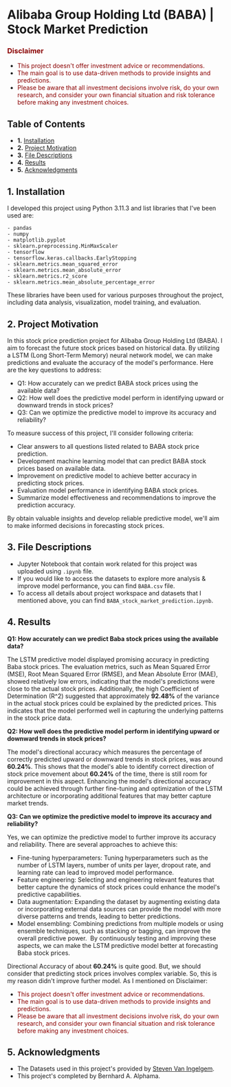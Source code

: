 # Alibaba Group Holding Ltd (BABA) | Stock Market Prediction

### <span style="color:darkred">Disclaimer</span>

- <span style="color:darkred">This project doesn't offer investment advice or recommendations.</span>
- <span style="color:darkred">The main goal is to use data-driven methods to provide insights and predictions.</span>
- <span style="color:darkred">Please be aware that all investment decisions involve risk, do your own research, and consider your own financial situation and risk tolerance before making any investment choices.</span>

## Table of Contents

- **1.** [Installation](#installation)
- **2.** [Project Motivation](#motivation)
- **3.** [File Descriptions](#desc)
- **4.** [Results](#results)
- **5.** [Acknowledgments](#acknow)

## 1. Installation <a name="installation"></a>

I developed this project using Python 3.11.3 and list libraries that I've been used are:

    - pandas
    - numpy
    - matplotlib.pyplot
    - sklearn.preprocessing.MinMaxScaler
    - tensorflow
    - tensorflow.keras.callbacks.EarlyStopping
    - sklearn.metrics.mean_squared_error
    - sklearn.metrics.mean_absolute_error
    - sklearn.metrics.r2_score
    - sklearn.metrics.mean_absolute_percentage_error

These libraries have been used for various purposes throughout the project, including data analysis, visualization, model training, and evaluation.

## 2. Project Motivation <a name="motivation"></a>

In this stock price prediction project for Alibaba Group Holding Ltd (BABA). I aim to forecast the future stock prices based on historical data. By utilizing a LSTM (Long Short-Term Memory) neural network model, we can make predictions and evaluate the accuracy of the model's performance. Here are the key questions to address:

- Q1: How accurately can we predict BABA stock prices using the available data?
- Q2: How well does the predictive model perform in identifying upward or downward trends in stock prices?
- Q3: Can we optimize the predictive model to improve its accuracy and reliability?

To measure success of this project, I'll consider following criteria:

- Clear answers to all questions listed related to BABA stock price prediction.
- Development machine learning model that can predict BABA stock prices based on available data.
- Improvement on predictive model to achieve better accuracy in predicting stock prices.
- Evaluation model performance in identifying BABA stock prices.
- Summarize model effectiveness and recommendations to improve the prediction accuracy.

By obtain valuable insights and develop reliable predictive model, we'll aim to make informed decisions in forecasting stock prices.

## 3. File Descriptions <a name="desc"></a>

- Jupyter Notebook that contain work related for this project was uploaded using `.ipynb` file.
- If you would like to access the datasets to explore more analysis & improve model performance, you can find `BABA.csv` file.
- To access all details about project workspace and datasets that I mentioned above, you can find `BABA_stock_market_prediction.ipynb`.

## 4. Results <a name="results"></a>

**Q1: How accurately can we predict Baba stock prices using the available data?**

The LSTM predictive model displayed promising accuracy in predicting Baba stock prices. The evaluation metrics, such as Mean Squared Error (MSE), Root Mean Squared Error (RMSE), and Mean Absolute Error (MAE), showed relatively low errors, indicating that the model's predictions were close to the actual stock prices. Additionally, the high Coefficient of Determination (R^2) suggested that approximately **92.48%** of the variance in the actual stock prices could be explained by the predicted prices. This indicates that the model performed well in capturing the underlying patterns in the stock price data.

**Q2: How well does the predictive model perform in identifying upward or downward trends in stock prices?**

The model's directional accuracy which measures the percentage of correctly predicted upward or downward trends in stock prices, was around **60.24%**. This shows that the model's able to identify correct direction of stock price movement about **60.24%** of the time, there is still room for improvement in this aspect. Enhancing the model's directional accuracy could be achieved through further fine-tuning and optimization of the LSTM architecture or incorporating additional features that may better capture market trends.

**Q3: Can we optimize the predictive model to improve its accuracy and reliability?**
​

Yes, we can optimize the predictive model to further improve its accuracy and reliability. There are several approaches to achieve this:
​
- Fine-tuning hyperparameters: Tuning hyperparameters such as the number of LSTM layers, number of units per layer, dropout rate, and learning rate can lead to improved model performance.
​
- Feature engineering: Selecting and engineering relevant features that better capture the dynamics of stock prices could enhance the model's predictive capabilities.
​
- Data augmentation: Expanding the dataset by augmenting existing data or incorporating external data sources can provide the model with more diverse patterns and trends, leading to better predictions.
​
- Model ensembling: Combining predictions from multiple models or using ensemble techniques, such as stacking or bagging, can improve the overall predictive power.
​
By continuously testing and improving these aspects, we can make the LSTM predictive model better at forecasting Baba stock prices.

Directional Accuracy of about **60.24%** is quite good. But, we should consider that predicting stock prices involves complex variable. So, this is my reason didn't improve further model. As I mentioned on Disclaimer:

- <span style="color:darkred">This project doesn't offer investment advice or recommendations.</span>
- <span style="color:darkred">The main goal is to use data-driven methods to provide insights and predictions.</span>
- <span style="color:darkred">Please be aware that all investment decisions involve risk, do your own research, and consider your own financial situation and risk tolerance before making any investment choices.</span>

## 5. Acknowledgments <a name="acknow"></a>

- The Datasets used in this project's provided by [Steven Van Ingelgem](https://www.kaggle.com/datasets/svaningelgem/nyse-100-daily-stock-prices?select=BABA.csv).
- This project's completed by Bernhard A. Alphama.
